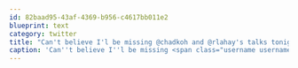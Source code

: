 ```yaml
---
id: 82baad95-43af-4369-b956-c4617bb011e2
blueprint: text
category: twitter
title: "Can't believe I'l be missing @chadkoh and @rlahay's talks tonight You guys are gonna kill it ow.ly/km8hR @OKDG"
caption: 'Can''t believe I''l be missing <span class="username username_linked">@<a href="https://twitter.com/chadkoh" title="Chad Kohalyk">chadkoh</a></span> and <span class="username username_linked">@<a href="https://twitter.com/rlahay" title="Ryan Lahay">rlahay</a></span>''s talks tonight You guys are gonna kill it <a href="http://ow.ly/km8hR" title="http://ow.ly/km8hR" class="link link_untco">ow.ly/km8hR</a> @OKDG'
---
```

